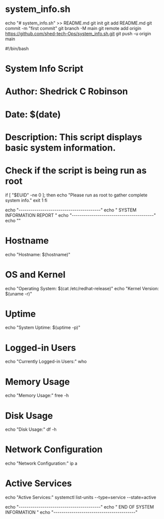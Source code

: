 # system_info.sh

echo "# system_info.sh" >> README.md
git init
git add README.md
git commit -m "first commit"
git branch -M main
git remote add origin https://github.com/shed-tech-Ops/system_info.sh.git
git push -u origin main

#!/bin/bash

# System Info Script
# Author: Shedrick C Robinson
# Date: $(date)
# Description: This script displays basic system information.

# Check if the script is being run as root
if [ "$EUID" -ne 0 ]; then
  echo "Please run as root to gather complete system info."
  exit 1
fi

echo "-----------------------------------------"
echo " SYSTEM INFORMATION REPORT "
echo "-----------------------------------------"
echo ""

# Hostname
echo "Hostname: $(hostname)"

# OS and Kernel
echo "Operating System: $(cat /etc/redhat-release)"
echo "Kernel Version: $(uname -r)"

# Uptime
echo "System Uptime: $(uptime -p)"

# Logged-in Users
echo "Currently Logged-in Users:"
who

# Memory Usage
echo "Memory Usage:"
free -h

# Disk Usage
echo "Disk Usage:"
df -h

# Network Configuration
echo "Network Configuration:"
ip a

# Active Services
echo "Active Services:"
systemctl list-units --type=service --state=active

echo "-----------------------------------------"
echo " END OF SYSTEM INFORMATION "
echo "-----------------------------------------"
